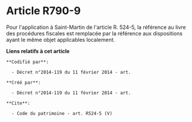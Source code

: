 # Article R790-9

Pour l'application à Saint-Martin de l'article R. 524-5, la référence au livre des procédures fiscales est remplacée par la
référence aux dispositions ayant le même objet applicables localement.

**Liens relatifs à cet article**

	**Codifié par**:

	  - Décret n°2014-119 du 11 février 2014 - art.

	**Créé par**:

	  - Décret n°2014-119 du 11 février 2014 - art.

	**Cite**:

	  - Code du patrimoine - art. R524-5 (V)
